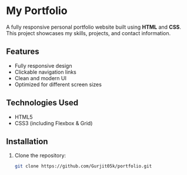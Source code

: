 # My Portfolio  

A fully responsive personal portfolio website built using **HTML** and **CSS**. This project showcases my skills, projects, and contact information.

##  Features  
 - Fully responsive design  
 - Clickable navigation links 
 - Clean and modern UI  
 - Optimized for different screen sizes  

##  Technologies Used  
- HTML5  
- CSS3 (including Flexbox & Grid)  

##  Installation  
1. Clone the repository:  
   ```sh
   git clone https://github.com/Gurjit05k/portfolio.git
